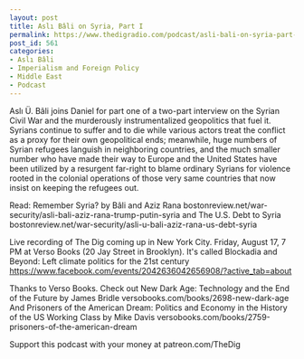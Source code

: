 ```yaml
---
layout: post
title: Aslı Bâli on Syria, Part I
permalink: https://www.thedigradio.com/podcast/asli-bali-on-syria-part-i/index.html
post_id: 561
categories: 
- Aslı Bâli
- Imperialism and Foreign Policy
- Middle East
- Podcast
---
```


Aslı Ü. Bâli joins Daniel for part one of a two-part interview on the Syrian Civil War and the murderously instrumentalized geopolitics that fuel it. Syrians continue to suffer and to die while various actors treat the conflict as a proxy for their own geopolitical ends; meanwhile, huge numbers of Syrian refugees languish in neighboring countries, and the much smaller number who have made their way to Europe and the United States have been utilized by a resurgent far-right to blame ordinary Syrians for violence rooted in the colonial operations of those very same countries that now insist on keeping the refugees out.

Read: Remember Syria? by Bâli and Aziz Rana bostonreview.net/war-security/asli-bali-aziz-rana-trump-putin-syria and The U.S. Debt to Syria bostonreview.net/war-security/asli-u-bali-aziz-rana-us-debt-syria

Live recording of The Dig coming up in New York City. Friday, August 17, 7 PM at Verso Books (20 Jay Street in Brooklyn). It's called Blockadia and Beyond: Left climate politics for the 21st century https://www.facebook.com/events/2042636042656908/?active_tab=about

Thanks to Verso Books. Check out New Dark Age: Technology and the End of the Future by James Bridle versobooks.com/books/2698-new-dark-age And Prisoners of the American Dream: Politics and Economy in the History of the US Working Class by Mike Davis versobooks.com/books/2759-prisoners-of-the-american-dream

Support this podcast with your money at patreon.com/TheDig